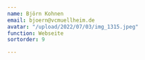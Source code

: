 ```yaml
---
name: Björn Kohnen
email: bjoern@vcmuellheim.de
avatar: "/upload/2022/07/03/img_1315.jpeg"
function: Webseite
sortorder: 9

---
```

